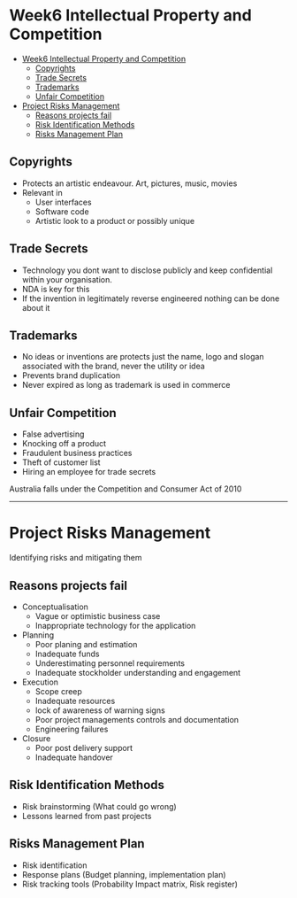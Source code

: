 # Week6 Intellectual Property and Competition

- [Week6 Intellectual Property and Competition](#week6-intellectual-property-and-competition)
  - [Copyrights](#copyrights)
  - [Trade Secrets](#trade-secrets)
  - [Trademarks](#trademarks)
  - [Unfair Competition](#unfair-competition)
- [Project Risks Management](#project-risks-management)
  - [Reasons projects fail](#reasons-projects-fail)
  - [Risk Identification Methods](#risk-identification-methods)
  - [Risks Management Plan](#risks-management-plan)

## Copyrights

- Protects an artistic endeavour. Art, pictures, music, movies
- Relevant in
  - User interfaces
  - Software code
  - Artistic look to a product or possibly unique

## Trade Secrets

- Technology you dont want to disclose publicly and keep confidential within your organisation.
- NDA is key for this
- If the invention in legitimately reverse engineered nothing can be done about it

## Trademarks

- No ideas or inventions are protects just the name, logo and slogan associated with the brand, never the utility or idea
- Prevents brand duplication
- Never expired as long as trademark is used in commerce

## Unfair Competition

- False advertising
- Knocking off a product
- Fraudulent business practices
- Theft of customer list
- Hiring an employee for trade secrets

Australia falls under the Competition and Consumer Act of 2010

---

# Project Risks Management

Identifying risks and mitigating them

## Reasons projects fail

- Conceptualisation
  - Vague or optimistic business case
  - Inappropriate technology for the application
- Planning
  - Poor planing and estimation
  - Inadequate funds
  - Underestimating personnel requirements
  - Inadequate stockholder understanding and engagement
- Execution
  - Scope creep
  - Inadequate resources
  - lock of awareness of warning signs
  - Poor project managements controls and documentation
  - Engineering failures
- Closure
  - Poor post delivery support
  - Inadequate handover

## Risk Identification Methods

- Risk brainstorming (What could go wrong)
- Lessons learned from past projects

## Risks Management Plan

- Risk identification
- Response plans (Budget planning, implementation plan)
- Risk tracking tools (Probability Impact matrix, Risk register)
